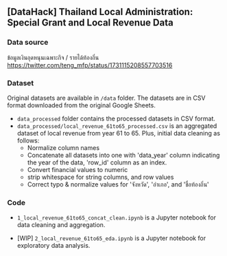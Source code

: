 ## [DataHack] Thailand Local Administration: Special Grant and Local Revenue Data

### Data source
ข้อมูลเงินอุดหนุนเฉพาะกิจ / รายได้ท้องถิ่น
https://twitter.com/teng_mfp/status/1731115208557703516

### Dataset
Original datasets are available in `/data` folder. The datasets are in CSV format downloaded from the original Google Sheets.

- `data_processed` folder contains the processed datasets in CSV format.
- `data_processed/local_revenue_61to65_processed.csv` 
 is an aggregated dataset of local revenue from year 61 to 65. 
Plus, initial data cleaning as follows:
  - Normalize column names
  - Concatenate all datasets into one with 'data_year' column indicating the year of the data, 'row_id' column as an index.
  - Convert financial values to numeric
  - strip whitespace for string columns, and row values
  - Correct typo & normalize values for 'จังหวัด', 'อำเภอ', and 'ชื่อท้องถิ่น'

### Code
- `1_local_revenue_61to65_concat_clean.ipynb` is a Jupyter notebook for data cleaning and aggregation.

- [WIP] `2_local_revenue_61to65_eda.ipynb` is a Jupyter notebook for exploratory data analysis.